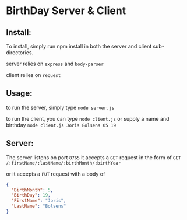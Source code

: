 # BirthDay Server & Client
## Install:
To install, simply run npm install in both the server and client sub-directories.

server relies on `express` and `body-parser`

client relies on `request`

## Usage:
to run the server, simply type `node server.js`

to run the client, you can type `node client.js` or supply a name and birthday `node client.js Joris Bolsens 05 19`

## Server:
The server listens on port `8765` it accepts a `GET` request in the form of `GET /:firstName/:lastName/:birthMonth/:birthYear`

or it accepts a `PUT` request with a body of
```json
{
  "BirthMonth": 5,
  "BirthDay": 19,
  "FirstName": "Joris",
  "LastName": "Bolsens"
}
```

